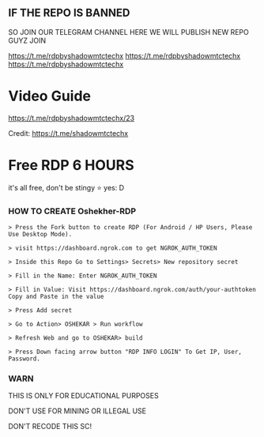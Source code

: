 ## IF THE REPO IS BANNED 
SO JOIN OUR TELEGRAM CHANNEL
HERE WE WILL PUBLISH NEW REPO GUYZ
JOIN

 https://t.me/rdpbyshadowmtctechx
https://t.me/rdpbyshadowmtctechx
https://t.me/rdpbyshadowmtctechx
# Video Guide

https://t.me/rdpbyshadowmtctechx/23

Credit: https://t.me/shadowmtctechx

# Free RDP 6 HOURS

it's all free, don't be stingy ⭐️ yes: D

### HOW TO CREATE Oshekher-RDP
```
> Press the Fork button to create RDP (For Android / HP Users, Please Use Desktop Mode).

> visit https://dashboard.ngrok.com to get NGROK_AUTH_TOKEN

> Inside this Repo Go to Settings> Secrets> New repository secret

> Fill in the Name: Enter NGROK_AUTH_TOKEN

> Fill in Value: Visit https://dashboard.ngrok.com/auth/your-authtoken Copy and Paste in the value

> Press Add secret 

> Go to Action> OSHEKAR > Run workflow

> Refresh Web and go to OSHEKAR> build

> Press Down facing arrow button "RDP INFO LOGIN" To Get IP, User, Password.
```
### WARN

THIS IS ONLY FOR EDUCATIONAL PURPOSES

DON'T USE FOR MINING OR ILLEGAL USE

DON'T RECODE THIS SC!
